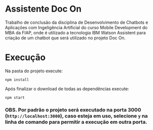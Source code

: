 # Assistente Doc On

Trabalho de conclusão da disciplina de Desenvolvimento de Chatbots e Aplicações com Ingeligência Artificial do curso Mobile Development do MBA da FIAP, onde é utilizado a tecnologia IBM Watson Assistent para criação de um chatbot que será utilizado no projeto Doc On.

# Execução

Na pasta do projeto execute:

`npm install`

Após finalizar o download de todas as dependências execute:

`npm start`

### OBS. Por padrão o projeto será executado na porta 3000 (`http://localhost:3000`), caso esteja em uso, selecione `y` na linha de comando para permitir a execução em outra porta.
